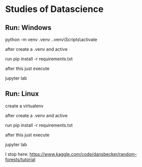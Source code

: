 # Studies of Datascience

## Run: Windows

python -m venv .venv
.\.venv\Scripts\activate

after create a .venv and active

run pip install -r requirements.txt

after this just execute 

jupyter lab

## Run: Linux

create a virtualenv

after create a .venv and active

run pip install -r requirements.txt

after this just execute 

jupyter lab

I stop here: https://www.kaggle.com/code/dansbecker/random-forests/tutorial